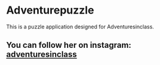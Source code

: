 # Adventurepuzzle

This is a puzzle application designed for Adventuresinclass.

You can follow her on instagram: [adventuresinclass](https://www.instagram.com/adventuresinclass/)
---

